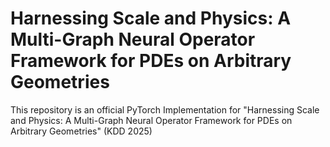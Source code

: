# Harnessing Scale and Physics: A Multi-Graph Neural Operator Framework for PDEs on Arbitrary Geometries
This repository is an official PyTorch Implementation for "Harnessing Scale and Physics: A Multi-Graph Neural Operator
Framework for PDEs on Arbitrary Geometries" (KDD 2025)
